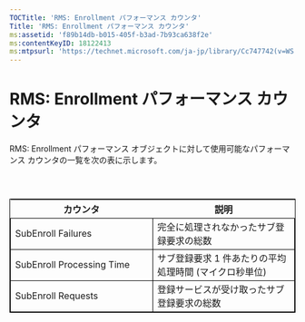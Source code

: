 ```yaml
---
TOCTitle: 'RMS: Enrollment パフォーマンス カウンタ'
Title: 'RMS: Enrollment パフォーマンス カウンタ'
ms:assetid: 'f89b14db-b015-405f-b3ad-7b93ca638f2e'
ms:contentKeyID: 18122413
ms:mtpsurl: 'https://technet.microsoft.com/ja-jp/library/Cc747742(v=WS.10)'
---
```


RMS: Enrollment パフォーマンス カウンタ
=======================================

RMS: Enrollment パフォーマンス オブジェクトに対して使用可能なパフォーマンス カウンタの一覧を次の表に示します。

###  

 
<table style="border:1px solid black;">
<colgroup>
<col width="50%" />
<col width="50%" />
</colgroup>
<thead>
<tr class="header">
<th>カウンタ</th>
<th>説明</th>
</tr>
</thead>
<tbody>
<tr class="odd">
<td style="border:1px solid black;">SubEnroll Failures</td>
<td style="border:1px solid black;">完全に処理されなかったサブ登録要求の総数</td>
</tr>
<tr class="even">
<td style="border:1px solid black;">SubEnroll Processing Time</td>
<td style="border:1px solid black;">サブ登録要求 1 件あたりの平均処理時間 (マイクロ秒単位)</td>
</tr>
<tr class="odd">
<td style="border:1px solid black;">SubEnroll Requests</td>
<td style="border:1px solid black;">登録サービスが受け取ったサブ登録要求の総数</td>
</tr>
</tbody>
</table>
